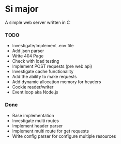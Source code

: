 # Si major

A simple web server written in C

### TODO

- Investigate/Implement .env file
- Add json parser
- Write 404 Page
- Check with load testing
- Implement POST requests (pre web api)
- Investigate cache functionality
- Add the ability to make requests
- Add dynamic allocation memory for headers
- Cookie reader/writer
- Event loop aka Node.js

### Done

- Base implementation
- Investigate multi routes
- Implement header parser
- Implement multi route for get requests
- Write config parser for configure multiple resources
